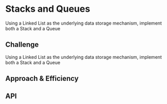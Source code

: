 # Stacks and Queues

Using a Linked List as the underlying data storage mechanism, implement both a Stack and a Queue

## Challenge

Using a Linked List as the underlying data storage mechanism, implement both a Stack and a Queue

## Approach & Efficiency

## API
